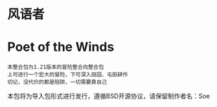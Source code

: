 # 风语者 
# Poet of the Winds

    本整合包为1.21版本的冒险整合向整合包
    上可进行一个宏大的冒险，下可深入田园、屯田耕作
    切记，没代价的都是陷阱，一切需要靠自己

本包将为导入包形式进行发行，遵循BSD开源协议，请保留制作者名：Soe